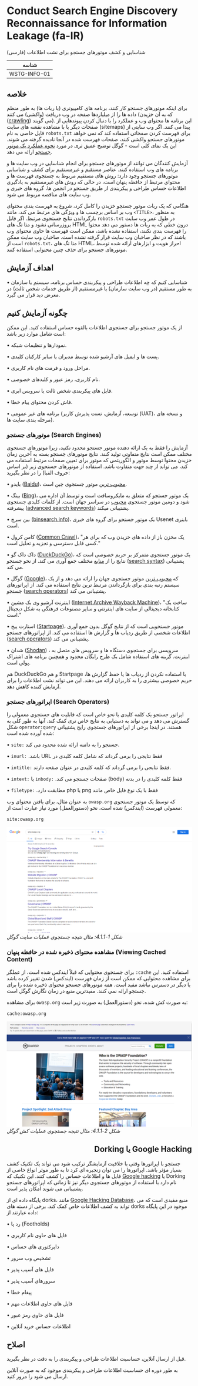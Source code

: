 # Conduct Search Engine Discovery Reconnaissance for Information Leakage (fa-IR)
شناسایی و کشف موتورهای جستجو برای نشت اطلاعات (فارسی)

|شناسه          |
|------------|
|WSTG-INFO-01|

## خلاصه
برای اینکه موتورهای جستجو کار کنند، برنامه های کامپیوتری (یا ربات ها) به طور منظم داده ها را از میلیاردها صفحه در وب دریافت (واکشی) می کنند (که به آن خزیدن ([crawling](https://en.wikipedia.org/wiki/Web_crawler)) می گویند). این برنامه ها محتوای وب و عملکرد را با دنبال کردن پیوندهایی از صفحات دیگر یا با مشاهده نقشه های سایت (sitemaps) پیدا می کنند. اگر وب سایتی از فایل خاصی به نام `robots.txt` برای فهرست کردن صفحاتی استفاده کند که نمی خواهد موتورهای جستجو واکشی کنند، صفحات فهرست شده در آنجا نادیده گرفته می شوند. این یک نمای کلی است - گوگل توضیح عمیق تری در مورد [نحوه عملکرد یک موتور جستجو](https://support.google.com/webmasters/answer/70897?hl=en) ارائه می دهد.

آزمایش کنندگان می توانند از موتورهای جستجو برای انجام شناسایی در وب سایت ها و برنامه های وب استفاده کنند. عناصر مستقیم و غیرمستقیم برای کشف و شناسایی موتورهای جستجو وجود دارد: روش های مستقیم مربوط به جستجوی فهرست ها و محتوای مرتبط از حافظه پنهان است، در حالی که روش های غیرمستقیم به یادگیری اطلاعات حساس طراحی و پیکربندی از طریق جستجو در انجمن ها، گروه های خبری و وب سایت های مناقصه مربوط می شود.

هنگامی که یک ربات موتور جستجو خزیدن را کامل کرد، شروع به فهرست بندی محتوای وب بر اساس برچسب ها و ویژگی های مرتبط می کند، مانند `<TITLE>`، به منظور بازگرداندن نتایج جستجوی مرتبط. اگر فایل `robots.txt` در طول عمر وب سایت بروزرسانی نشود و متا تگ های HTML درون خطی که به ربات ها دستور می دهد محتوا را فهرست بندی نکنند، استفاده نشده باشد، ممکن است فهرست ها حاوی محتوای وب باشند که در نظر صاحبان وب سایت قرار گرفته نشده است. صاحبان وب سایت ممکن است از `robots.txt`، متا تگ های HTML، احراز هویت و ابزارهای ارائه شده توسط موتورهای جستجو برای حذف چنین محتوایی استفاده کنند.

## اهداف آزمایش
•	شناسایی کنیم که چه اطلاعات طراحی و پیکربندی حساس برنامه، سیستم یا سازمان به طور مستقیم (در وب سایت سازمان) یا غیرمستقیم (از طریق خدمات شخص ثالث) در معرض دید قرار می گیرد.

## چگونه آزمایش کنیم
از یک موتور جستجو برای جستجوی اطلاعات بالقوه حساس استفاده کنید. این ممکن است شامل موارد زیر باشد:

•	نمودارها و تنظیمات شبکه.

•	پست ها و ایمیل های آرشیو شده توسط مدیران یا سایر کارکنان کلیدی.

•	مراحل ورود و فرمت های نام کاربری.

•	نام کاربری، رمز عبور و کلیدهای خصوصی.

•	فایل های پیکربندی شخص ثالث یا سرویس ابری.

•	فاش کردن محتوای پیام خطا.

•	برنامه های غیر عمومی (توسعه، آزمایش، تست پذیرش کاربر (UAT)، و نسخه های مرحله بندی سایت ها).

### موتورهای جستجو (Search Engines)
آزمایش را فقط به یک ارائه دهنده موتور جستجو محدود نکنید، زیرا موتورهای جستجوی مختلف ممکن است نتایج متفاوتی تولید کنند. نتایج موتورهای جستجو بسته به آخرین زمان خزیدن محتوا توسط موتور و الگوریتمی که موتور برای تعیین صفحات مرتبط استفاده می کند، می تواند از چند جهت متفاوت باشد. استفاده از موتورهای جستجوی زیر (بر اساس حروف الفبا) را در نظر بگیرید:

•	بایدو ([Baidu](https://www.baidu.com/))، [محبوب ترین](https://en.wikipedia.org/wiki/Web_search_engine#Market_share) موتور جستجوی چین است.

•	بینگ ([Bing](https://www.bing.com/))، یک موتور جستجو که متعلق به مایکروسافت است و توسط آن اداره می شود و دومین موتور جستجوی [محبوب](https://en.wikipedia.org/wiki/Web_search_engine#Market_share) در سراسر جهان است. از کلمات کلیدی جستجوی پیشرفته ([advanced search keywords](http://help.bing.microsoft.com/#apex/18/en-US/10001/-1)) پشتیبانی میکند.

•	بین سرچ ([binsearch.info](https://binsearch.info/))، یک موتور جستجو برای گروه های خبری Usenet باینری است.

•	کامن کرول ([Common Crawl](https://commoncrawl.org/))، "یک مخزن باز از داده های خزیدن وب که برای هر کسی قابل دسترسی و تجزیه و تحلیل است."

•	داک داک گو ([DuckDuckGo](https://duckduckgo.com/))، یک موتور جستجوی متمرکز بر حریم خصوصی است که نتایج را از [منابع](https://help.duckduckgo.com/results/sources/) مختلف جمع آوری می کند. از نحو جستجو ([search syntax](https://help.duckduckgo.com/duckduckgo-help-pages/results/syntax/)) پشتیبانی می کند.

•	گوگل ([Google](https://www.google.com/))، که [محبوب ترین](https://en.wikipedia.org/wiki/Web_search_engine#Market_share) موتور جستجوی جهان را ارائه می دهد و از یک سیستم رتبه بندی برای بازگرداندن مرتبط ترین نتایج استفاده می کند. از اپراتورهای جستجو ([search operators](https://support.google.com/websearch/answer/2466433)) پشتیبانی می کند.

•	اینترنت آرشیو وی بک مشین ([Internet Archive Wayback Machine](https://archive.org/web/))، "ساخت یک کتابخانه دیجیتالی از سایت های اینترنتی و سایر مصنوعات فرهنگی به شکل دیجیتال است."

•	استارت پیج ([Startpage](https://www.startpage.com/))، موتور جستجویی است که از نتایج گوگل بدون جمع آوری اطلاعات شخصی از طریق ردیاب ها و گزارش ها استفاده می کند. از اپراتورهای جستجو ([search operators](https://support.startpage.com/index.php?/Knowledgebase/Article/View/989/0/advanced-search-which-search-operators-are-supported-by-startpagecom)) پشتیبانی می کند.

•	شدان ([Shodan](https://www.shodan.io/)) ، سرویسی برای جستجوی دستگاه ها و سرویس های متصل به اینترنت. گزینه های استفاده شامل یک طرح رایگان محدود و همچنین برنامه های اشتراک پولی است.

هم DuckDuckGo و هم Startpage با استفاده نکردن از ردیاب ها یا حفظ گزارش ها، حریم خصوصی بیشتری را به کاربران ارائه می دهند. این می تواند نشت اطلاعات را برای آزمایش کننده کاهش دهد.

### اپراتورهای جستجو (Search Operators)
اپراتور جستجو یک کلمه کلیدی یا نحو خاص است که قابلیت های جستجوی معمولی را گسترش می دهد و می تواند به دستیابی به نتایج خاص تری کمک کند. آنها به طور کلی به شکل `operator:query` هستند. در اینجا برخی از اپراتورهای جستجوی رایج پشتیبانی شده آورده شده است:

•	`site:` جستجو را به دامنه ارائه شده محدود می کند.

•	`inurl:` فقط نتایجی را برمی گرداند که شامل کلمه کلیدی در &#x202b;URL باشد.

•	`intitle:` فقط نتایجی را برمی گرداند که کلمه کلیدی در عنوان صفحه دارند.

•	`intext:` یا `inbody:` فقط کلمه کلیدی را در بدنه &#x202b;(body) صفحات جستجو می کند.

•	`filetype:` فقط با یک نوع فایل خاص مانند &#x202b;png یا &#x202b;php مطابقت دارد.

به عنوان مثال، برای یافتن محتوای وب `owasp.org` که توسط یک موتور جستجوی معمولی فهرست (ایندکس) شده است، نحو (دستورالعمل) مورد نیاز عبارت است از:

```text
site:owasp.org
```

![Google Site Operation Search Result Example](images/Google_site_Operator_Search_Results_Example_20200406.png)\
*شکل 1-4.1.1: مثال نتیجه جستجوی عملیات سایت گوگل*

### مشاهده محتوای ذخیره شده در حافظه پنهان (Viewing Cached Content)
برای جستجوی محتوایی که قبلاً ایندکس شده است، از عملگر `:cache` استفاده کنید. این برای مشاهده محتوایی که ممکن است از زمان فهرست (ایندکس) شدن تغییر کرده باشد یا دیگر در دسترس نباشد مفید است. همه موتورهای جستجو محتوای ذخیره شده را برای جستجو ارائه نمی کنند. مفیدترین منبع در زمان نگارش گوگل است.

برای مشاهده `owasp.org` به صورت کش شده، نحو (دستورالعمل) به صورت زیر است:

```text
cache:owasp.org
```

![Google Cache Operation Search Result Example](images/Google_cache_Operator_Search_Results_Example_20200406.png)\
*شکل 2-4.1.1: مثال نتیجه جستجوی عملیات کش گوگل*

## <div dir="rtl" align="right">Google Hacking یا Dorking</div>
جستجو با اپراتورها وقتی با خلاقیت آزمایشگر ترکیب شود می تواند یک تکنیک کشف بسیار مؤثر باشد. اپراتورها را می توان زنجیره ای کرد تا به طور موثر انواع خاصی از فایل ها و اطلاعات حساس را کشف کنند. این تکنیک که [Google hacking](https://en.wikipedia.org/wiki/Google_hacking) یا Dorking نام دارد با استفاده از موتورهای جستجوی دیگر نیز تا زمانی که اپراتورهای جستجو پشتیبانی می شوند امکان پذیر است.

پایگاه داده ای از dorks، مانند [Google Hacking Database](https://www.exploit-db.com/google-hacking-database)، منبع مفیدی است که می تواند به کشف اطلاعات خاص کمک کند. برخی از دسته های dorks موجود در این پایگاه داده عبارتند از:

•	رد پا (Footholds)

•	فایل های حاوی نام کاربری

•	دایرکتوری های حساس

•	تشخیص وب سرور

•	فایل های آسیب پذیر

•	سرورهای آسیب پذیر

•	پیغام خطا

•	فایل های حاوی اطلاعات مهم

•	فایل های حاوی رمز عبور

•	اطلاعات حساس خرید آنلاین

## اصلاح
قبل از ارسال آنلاین، حساسیت اطلاعات طراحی و پیکربندی را به دقت در نظر بگیرید.

به طور دوره ای حساسیت اطلاعات طراحی و پیکربندی موجود که به صورت آنلاین ارسال می شود را مرور کنید.
